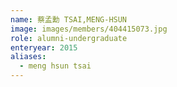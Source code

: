 ```yaml
---
name: 蔡孟勳 TSAI,MENG-HSUN 
image: images/members/404415073.jpg 
role: alumni-undergraduate
enteryear: 2015
aliases:
  - meng hsun tsai
---
```

